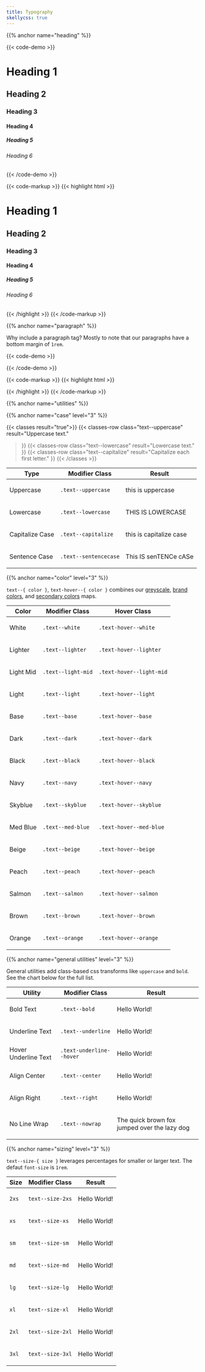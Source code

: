 ```yaml
---
title: Typography
skellycss: true
---
```


{{% anchor name="heading" %}}

{{< code-demo >}}
<h1>Heading 1</h1>
<h2>Heading 2</h2>
<h3>Heading 3</h3>
<h4>Heading 4</h4>
<h5>Heading 5</h5>
<h6>Heading 6</h6>
{{< /code-demo >}}

{{< code-markup >}}
{{< highlight html >}}
<h1>Heading 1</h1>
<h2>Heading 2</h2>
<h3>Heading 3</h3>
<h4>Heading 4</h4>
<h5>Heading 5</h5>
<h6>Heading 6</h6>
{{< /highlight >}}
{{< /code-markup >}} 


{{% anchor name="paragraph" %}}

Why include a paragraph tag? Mostly to note that our paragraphs have a bottom margin of `1rem`.

{{< code-demo >}}
<p class="skeleton" data-lines="3"></p>
{{< /code-demo >}}

{{< code-markup >}}
{{< highlight html >}}
<p></p>
{{< /highlight >}}
{{< /code-markup >}} 

{{% anchor name="utilities" %}}

{{% anchor name="case" level="3" %}}

{{< classes result="true">}}
{{< classes-row 
  class="text--uppercase" 
  result="Uppercase text." 
>}}
{{< classes-row 
  class="text--lowercase" 
  result="Lowercase text." 
>}}
{{< classes-row 
  class="text--capitalize" 
  result="Capitalize each first letter." 
>}}
{{< /classes >}}

<table class="table mb-4">
  <thead>
    <tr>
      <th>Type</th>
      <th>Modifier Class</th>
      <th>Result</th>
    </tr>
  </thead>
  <tbody>
    <tr>
      <td data-label="Type">Uppercase</td>
      <td data-label="Modifier Class"><code>.text--uppercase</code></td>
      <td data-label="Result"><p class="text--uppercase">this is uppercase</p></td>
    </tr>
    <tr>
      <td data-label="Type">Lowercase</td>
      <td data-label="Modifier Class"><code>.text--lowercase</code></td>
      <td data-label="Result"><p class="text--lowercase">THIS IS LOWERCASE</p></td>
    </tr>
    <tr>
      <td data-label="Type">Capitalize Case</td>
      <td data-label="Modifier Class"><code>.text--capitalize</code></td>
      <td data-label="Result"><p class="text--capitalize">this is capitalize case</p></td>
    </tr>
    <tr>
      <td data-label="Type">Sentence Case</td>
      <td data-label="Modifier Class"><code>.text--sentencecase</code></td>
      <td data-label="Result"><p class="text--capitalize">This IS senTENCe cASe</p></td>
    </tr>
  </tbody>
</table>

{{% anchor name="color" level="3" %}}

`text--{ color }`, `text-hover--{ color }` combines our [greyscale](/section-color.html#kssref-color-greyscale), [brand colors](/section-color.html#kssref-color-brandcolors), and [secondary colors](/section-color.html#kssref-color-secondarycolors) maps.

<table class="table mb-4">
  <thead>
    <tr>
      <th>Color</th>
      <th>Modifier Class</th>
      <th>Hover Class</th>
    </tr>
  </thead>
  <tbody>
    <tr>
      <td data-label="Color">
        <p class="text--white background--black">White</p>
      </td>
      <td data-label="Modifier Class"><code>.text--white</code></td>
      <td data-label="Hover Class"><code>.text-hover--white</code></td>
    </tr>
    <tr>
      <td data-label="Color">
        <p class="text--lighter background--dark">Lighter</p>
      </td>
      <td data-label="Modifier Class"><code>.text--lighter</code></td>
      <td data-label="Hover Class"><code>.text-hover--lighter</code></td>
    </tr>
    <tr>
      <td data-label="Color">
        <p class="text--light-mid background--dark">Light Mid</p>
      </td>
      <td data-label="Modifier Class"><code>.text--light-mid</code></td>
      <td data-label="Hover Class"><code>.text-hover--light-mid</code></td>
    </tr>
    <tr>
      <td data-label="Color">
        <p class="text--light background--dark">Light</p>
      </td>
      <td data-label="Modifier Class"><code>.text--light</code></td>
      <td data-label="Hover Class"><code>.text-hover--light</code></td>
    </tr>
    <tr>
      <td data-label="Color">
        <p class="text--base">Base</p>
      </td>
      <td data-label="Modifier Class"><code>.text--base</code></td>
      <td data-label="Hover Class"><code>.text-hover--base</code></td>
    </tr>
    <tr>
      <td data-label="Color">
        <p class="text--dark">Dark</p>
      </td>
      <td data-label="Modifier Class"><code>.text--dark</code></td>
      <td data-label="Hover Class"><code>.text-hover--dark</code></td>
    </tr>
    <tr>
      <td data-label="Color">
        <p class="text--black">Black</p>
      </td>
      <td data-label="Modifier Class"><code>.text--black</code></td>
      <td data-label="Hover Class"><code>.text-hover--black</code></td>
    </tr>
    <tr>
      <td data-label="Color">
        <p class="text--navy">Navy</p>
      </td>
      <td data-label="Modifier Class"><code>.text--navy</code></td>
      <td data-label="Hover Class"><code>.text-hover--navy</code></td>
    </tr>
    <tr>
      <td data-label="Color">
        <p class="text--skyblue">Skyblue</p>
      </td>
      <td data-label="Modifier Class"><code>.text--skyblue</code></td>
      <td data-label="Hover Class"><code>.text-hover--skyblue</code></td>
    </tr>
    <tr>
      <td data-label="Color">
        <p class="text--med-blue">Med Blue</p>
      </td>
      <td data-label="Modifier Class"><code>.text--med-blue</code></td>
      <td data-label="Hover Class"><code>.text-hover--med-blue</code></td>
    </tr>
    <tr>
      <td data-label="Color">
        <p class="text--beige">Beige</p>
      </td>
      <td data-label="Modifier Class"><code>.text--beige</code></td>
      <td data-label="Hover Class"><code>.text-hover--beige</code></td>
    </tr>
    <tr>
      <td data-label="Color">
        <p class="text--peach">Peach</p>
      </td>
      <td data-label="Modifier Class"><code>.text--peach</code></td>
      <td data-label="Hover Class"><code>.text-hover--peach</code></td>
    </tr>
    <tr>
      <td data-label="Color">
        <p class="text--salmon">Salmon</p>
      </td>
      <td data-label="Modifier Class"><code>.text--salmon</code></td>
      <td data-label="Hover Class"><code>.text-hover--salmon</code></td>
    </tr>
    <tr>
      <td data-label="Color">
        <p class="text--brown">Brown</p>
      </td>
      <td data-label="Modifier Class"><code>.text--brown</code></td>
      <td data-label="Hover Class"><code>.text-hover--brown</code></td>
    </tr>
    <tr>
      <td data-label="Color">
        <p class="text--orange">Orange</p>
      </td>
      <td data-label="Modifier Class"><code>.text--orange</code></td>
      <td data-label="Hover Class"><code>.text-hover--orange</code></td>
    </tr>
  </tbody>
</table>

{{% anchor name="general utilities" level="3" %}}

General utilities add class-based css transforms like `uppercase` and `bold`. See the chart below for the full list.

<table class="table mb-4">
  <thead>
    <tr>
      <th>Utility</th>
      <th>Modifier Class</th>
      <th>Result</th>
    </tr>
  </thead>
  <tbody>
    <tr>
      <td data-label="Utility">Bold Text</td>
      <td data-label="Modifier Class"><code>.text--bold</code></td>
      <td data-label="Result">
        <p class="text--bold">Hello World!</p>
      </td>
    </tr>
    <tr>
      <td data-label="Utility">Underline Text</td>
      <td data-label="Modifier Class"><code>.text--underline</code></td>
      <td data-label="Result">
        <p class="text--underline">Hello World!</p>
      </td>
    </tr>
    <tr>
      <td data-label="Utility">Hover Underline Text</td>
      <td data-label="Modifier Class"><code>.text-underline--hover</code></td>
      <td data-label="Result">
        <p><span class="text-underline--hover">Hello World!</span></p>
      </td>
    </tr>
    <tr>
      <td data-label="Utility">Align Center</td>
      <td data-label="Modifier Class"><code>.text--center</code></td>
      <td data-label="Result">
        <p class="text--center">Hello World!</p>
      </td>
    </tr>
    <tr>
      <td data-label="Utility">Align Right</td>
      <td data-label="Modifier Class"><code>.text--right</code></td>
      <td data-label="Result">
        <p class="text--right">Hello World!</p>
      </td>
    </tr>
    <tr>
      <td data-label="Utility">No Line Wrap</td>
      <td data-label="Modifier Class"><code>.text--nowrap</code></td>
      <td data-label="Result">
        <p class="text--nowrap">The quick brown fox jumped over the lazy dog</p>
      </td>
    </tr>
  </tbody>
</table>

{{% anchor name="sizing" level="3" %}}

`text--size-{ size }` leverages percentages for smaller or larger text. The defaut `font-size` is `1rem`.

<table class="table mb-4">
  <thead>
    <tr>
      <th>Size</th>
      <th>Modifier Class</th>
      <th>Result</th>
    </tr>
  </thead>
  <tbody>
    <tr>
      <td data-label="Size"><code>2xs</code></td>
      <td data-label="Modifier Class"><code>text--size-2xs</code></td>
      <td data-label="Result">
        <p class="text--size-2xs">Hello World!</p>
      </td>
    </tr>
    <tr>
      <td data-label="Size"><code>xs</code></td>
      <td data-label="Modifier Class"><code>text--size-xs</code></td>
      <td data-label="Result">
        <p class="text--size-xs">Hello World!</p>
      </td>
    </tr>
    <tr>
      <td data-label="Size"><code>sm</code></td>
      <td data-label="Modifier Class"><code>text--size-sm</code></td>
      <td data-label="Result">
        <p class="text--size-sm">Hello World!</p>
      </td>
    </tr>
    <tr>
      <td data-label="Size"><code>md</code></td>
      <td data-label="Modifier Class"><code>text--size-md</code></td>
      <td data-label="Result">
        <p class="text--size-md">Hello World!</p>
      </td>
    </tr>
    <tr>
      <td data-label="Size"><code>lg</code></td>
      <td data-label="Modifier Class"><code>text--size-lg</code></td>
      <td data-label="Result">
        <p class="text--size-lg">Hello World!</p>
      </td>
    </tr>
    <tr>
      <td data-label="Size"><code>xl</code></td>
      <td data-label="Modifier Class"><code>text--size-xl</code></td>
      <td data-label="Result">
        <p class="text--size-xl">Hello World!</p>
      </td>
    </tr>
    <tr>
      <td data-label="Size"><code>2xl</code></td>
      <td data-label="Modifier Class"><code>text--size-2xl</code></td>
      <td data-label="Result">
        <p class="text--size-2xl">Hello World!</p>
      </td>
    </tr>
    <tr>
      <td data-label="Size"><code>3xl</code></td>
      <td data-label="Modifier Class"><code>text--size-3xl</code></td>
      <td data-label="Result">
        <p class="text--size-3xl">Hello World!</p>
      </td>
    </tr>
  </tbody>
</table>
